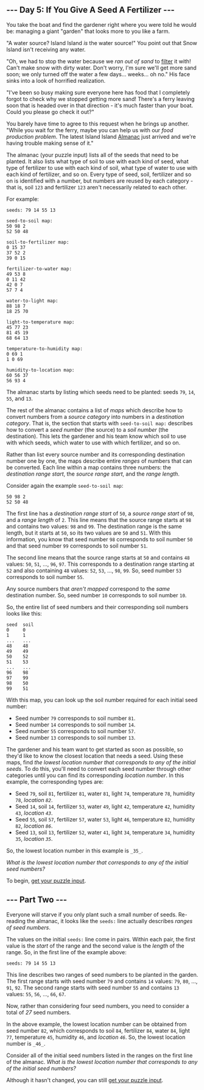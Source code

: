 
## --- Day 5: If You Give A Seed A Fertilizer ---

You take the boat and find the gardener right where you were told he would be: managing a giant "garden" that looks more to you like a farm.

"A water source? Island Island  _is_  the water source!" You point out that Snow Island isn't receiving any water.

"Oh, we had to stop the water because we  _ran out of sand_  to  [filter](https://en.wikipedia.org/wiki/Sand_filter)  it with! Can't make snow with dirty water. Don't worry, I'm sure we'll get more sand soon; we only turned off the water a few days... weeks... oh no." His face sinks into a look of horrified realization.

"I've been so busy making sure everyone here has food that I completely forgot to check why we stopped getting more sand! There's a ferry leaving soon that is headed over in that direction - it's much faster than your boat. Could you please go check it out?"

You barely have time to agree to this request when he brings up another. "While you wait for the ferry, maybe you can help us with our  _food production problem_. The latest Island Island  [Almanac](https://en.wikipedia.org/wiki/Almanac)  just arrived and we're having trouble making sense of it."

The almanac (your puzzle input) lists all of the seeds that need to be planted. It also lists what type of soil to use with each kind of seed, what type of fertilizer to use with each kind of soil, what type of water to use with each kind of fertilizer, and so on. Every type of seed, soil, fertilizer and so on is identified with a number, but numbers are reused by each category - that is, soil  `123`  and fertilizer  `123`  aren't necessarily related to each other.

For example:

```
seeds: 79 14 55 13

seed-to-soil map:
50 98 2
52 50 48

soil-to-fertilizer map:
0 15 37
37 52 2
39 0 15

fertilizer-to-water map:
49 53 8
0 11 42
42 0 7
57 7 4

water-to-light map:
88 18 7
18 25 70

light-to-temperature map:
45 77 23
81 45 19
68 64 13

temperature-to-humidity map:
0 69 1
1 0 69

humidity-to-location map:
60 56 37
56 93 4
```

The almanac starts by listing which seeds need to be planted: seeds  `79`,  `14`,  `55`, and  `13`.

The rest of the almanac contains a list of  _maps_  which describe how to convert numbers from a  _source category_  into numbers in a  _destination category_. That is, the section that starts with  `seed-to-soil map:`  describes how to convert a  _seed number_  (the source) to a  _soil number_  (the destination). This lets the gardener and his team know which soil to use with which seeds, which water to use with which fertilizer, and so on.

Rather than list every source number and its corresponding destination number one by one, the maps describe entire  _ranges_  of numbers that can be converted. Each line within a map contains  three numbers: the  _destination range start_, the  _source range start_, and the  _range length_.

Consider again the example  `seed-to-soil map`:

```
50 98 2
52 50 48
```

The first line has a  _destination range start_  of  `50`, a  _source range start_  of  `98`, and a  _range length_  of  `2`. This line means that the source range starts at  `98`  and contains two values:  `98`  and  `99`. The destination range is the same length, but it starts at  `50`, so its two values are  `50`  and  `51`. With this information, you know that seed number  `98`  corresponds to soil number  `50`  and that seed number  `99`  corresponds to soil number  `51`.

The second line means that the source range starts at  `50`  and contains  `48`  values:  `50`,  `51`, ...,  `96`,  `97`. This corresponds to a destination range starting at  `52`  and also containing  `48`  values:  `52`,  `53`, ...,  `98`,  `99`. So, seed number  `53`  corresponds to soil number  `55`.

Any source numbers that  _aren't mapped_  correspond to the  _same_  destination number. So, seed number  `10`  corresponds to soil number  `10`.

So, the entire list of seed numbers and their corresponding soil numbers looks like this:

```
seed  soil
0     0
1     1
...   ...
48    48
49    49
50    52
51    53
...   ...
96    98
97    99
98    50
99    51
```

With this map, you can look up the soil number required for each initial seed number:

-   Seed number  `79`  corresponds to soil number  `81`.
-   Seed number  `14`  corresponds to soil number  `14`.
-   Seed number  `55`  corresponds to soil number  `57`.
-   Seed number  `13`  corresponds to soil number  `13`.

The gardener and his team want to get started as soon as possible, so they'd like to know the closest location that needs a seed. Using these maps, find  _the lowest location number that corresponds to any of the initial seeds_. To do this, you'll need to convert each seed number through other categories until you can find its corresponding  _location number_. In this example, the corresponding types are:

-   Seed  `79`, soil  `81`, fertilizer  `81`, water  `81`, light  `74`, temperature  `78`, humidity  `78`,  _location  `82`_.
-   Seed  `14`, soil  `14`, fertilizer  `53`, water  `49`, light  `42`, temperature  `42`, humidity  `43`,  _location  `43`_.
-   Seed  `55`, soil  `57`, fertilizer  `57`, water  `53`, light  `46`, temperature  `82`, humidity  `82`,  _location  `86`_.
-   Seed  `13`, soil  `13`, fertilizer  `52`, water  `41`, light  `34`, temperature  `34`, humidity  `35`,  _location  `35`_.

So, the lowest location number in this example is  `_35_`.

_What is the lowest location number that corresponds to any of the initial seed numbers?_

To begin,  [get your puzzle input](https://adventofcode.com/2023/day/5/input).

## --- Part Two ---

Everyone will starve if you only plant such a small number of seeds. Re-reading the almanac, it looks like the  `seeds:`  line actually describes  _ranges of seed numbers_.

The values on the initial  `seeds:`  line come in pairs. Within each pair, the first value is the  _start_  of the range and the second value is the  _length_  of the range. So, in the first line of the example above:

```
seeds: 79 14 55 13
```

This line describes two ranges of seed numbers to be planted in the garden. The first range starts with seed number  `79`  and contains  `14`  values:  `79`,  `80`, ...,  `91`,  `92`. The second range starts with seed number  `55`  and contains  `13`  values:  `55`,  `56`, ...,  `66`,  `67`.

Now, rather than considering four seed numbers, you need to consider a total of  _27_  seed numbers.

In the above example, the lowest location number can be obtained from seed number  `82`, which corresponds to soil  `84`, fertilizer  `84`, water  `84`, light  `77`, temperature  `45`, humidity  `46`, and  _location  `46`_. So, the lowest location number is  `_46_`.

Consider all of the initial seed numbers listed in the ranges on the first line of the almanac.  _What is the lowest location number that corresponds to any of the initial seed numbers?_

Although it hasn't changed, you can still  [get your puzzle input](https://adventofcode.com/2023/day/5/input).
